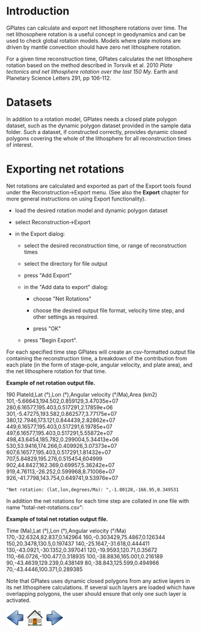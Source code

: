 Introduction
============

GPlates can calculate and export net lithosphere rotations over time. The net lithosophere rotation is a useful concept in geodynamics and can be used to check global rotation models. Models where plate motions are driven by mantle convection should have zero net lithosphere rotation.

For a given time reconstruction time, GPlates calculates the net lithosphere rotation based on the method described in Torsvik et al. 2010 *Plate tectonics and net lithosphere rotation over the last 150 My*. Earth and Planetary Science Letters 291, pp 106-112.

Datasets
========

In addition to a rotation model, GPlates needs a closed plate polygon dataset, such as the dynamic polygon dataset provided in the sample data folder. Such a dataset, if constructed correctly, provides dynamic closed polygons covering the whole of the lithosphere for all reconstruction times of interest.

Exporting net rotations
=======================

Net rotations are calculated and exported as part of the Export tools found under the Reconstruction→Export menu. (See also the **Export** chapter for more general instructions on using Export functionality).

-   load the desired rotation model and dynamic polygon dataset

-   select Reconstruction→Export

-   in the Export dialog:

    -   select the desired reconstruction time, or range of reconstruction times

    -   select the directory for file output

    -   press "Add Export"

    -   in the "Add data to export" dialog:

        -   choose "Net Rotations"

        -   choose the desired output file format, velocity time step, and other settings as required.

        -   press "OK"

    -   press "Begin Export".

For each specified time step GPlates will create an csv-formatted output file containing the reconstruction time, a breakdown of the contribution from each plate (in the form of stage-pole, angular velocity, and plate area), and the net lithosphere rotation for that time.

**Example of net rotation output file.**

190 PlateId,Lat (°),Lon (°),Angular velocity (°/Ma),Area (km2) 101,-5.66643,194.502,0.859129,3.47035e+07 280,6.16577,195.403,0.517291,2.17859e+06 301,-5.47275,193.582,0.862577,3.77175e+07 380,12.7946,173.121,0.844439,2.82862e+07 449,6.16577,195.403,0.517291,6.19785e+07 497,6.16577,195.403,0.517291,5.55872e+07 498,43.6454,185.782,0.299004,5.34413e+06 530,53.9416,174.266,0.409926,3.07373e+07 607,6.16577,195.403,0.517291,1.81432e+07 707,5.84829,195.276,0.515454,604999 902,44.8427,162.369,0.69957,5.36242e+07 919,4.76113,-26.252,0.599968,8.71006e+07 926,-41.7798,143.754,0.649741,9.53976e+07

    "Net rotation: (lat,lon,degrees/Ma): ",-1.00128,-166.95,0.349531

In addition the net rotations for each time step are collated in one file with name "total-net-rotations.csv":

**Example of total net rotation output file.**

Time (Ma),Lat (°),Lon (°),Angular velocity (°/Ma) 170,-32.6324,82.837,0.142964 160,-0.303429,75.4867,0.126344 150,20.3478,130.5,0.197437 140,-25.1647,-31.618,0.444411 130,-43.0921,-30.1352,0.397041 120,-19.9593,120.71,0.35672 110,-66.0726,-100.477,0.318935 100,-38.8836,165.001,0.216189 90,-43.4639,129.239,0.438149 80,-38.843,125.599,0.494966 70,-43.4446,100.371,0.289385

Note that GPlates uses dynamic closed polygons from any active layers in its net lithosphere calculations. If several such layers are loaded which have overlapping polygons, the user should ensure that only one such layer is activated.

![](images/icons/prev.png) ![](images/icons/home.png) ![](images/icons/next.png)
